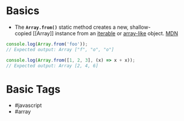 # Basics
- The **`Array.from()`** static method creates a new, shallow-copied [[Array]] instance from an [iterable](https://developer.mozilla.org/en-US/docs/Web/JavaScript/Reference/Iteration_protocols#the_iterable_protocol) or [array-like](https://developer.mozilla.org/en-US/docs/Web/JavaScript/Guide/Indexed_collections#working_with_array-like_objects) object. [MDN](https://developer.mozilla.org/en-US/docs/Web/JavaScript/Reference/Global_Objects/Array/from)
```javascript
console.log(Array.from('foo'));
// Expected output: Array ["f", "o", "o"]

console.log(Array.from([1, 2, 3], (x) => x + x));
// Expected output: Array [2, 4, 6]
```
# Basic Tags
- #javascript 
- #array 